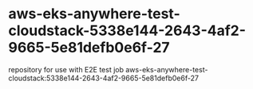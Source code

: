 # aws-eks-anywhere-test-cloudstack-5338e144-2643-4af2-9665-5e81defb0e6f-27
repository for use with E2E test job aws-eks-anywhere-test-cloudstack:5338e144-2643-4af2-9665-5e81defb0e6f-27
